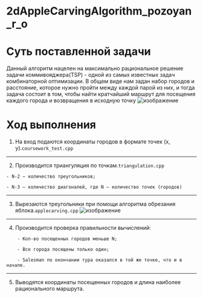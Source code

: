 # 2dAppleCarvingAlgorithm_pozoyan_r_o
# Суть поставленной задачи
Данный алгоритм нацелен на максимально рациональное решение задачи коммивояджера(TSP) - одной из самых известных задач комбинаторной оптимизации.  В общем виде нам
задан набор городов и расстояние, которое нужно пройти между
каждой парой из них, и тогда задача состоит в том, чтобы найти
кратчайший маршрут для посещения каждого города и возвращения в
исходную точку 
![изображение](https://user-images.githubusercontent.com/114441417/234395580-63c766a5-365c-4b8f-b485-754c9fc9a0be.png)

# Ход выполнения
1. На вход подаются координаты городов в формате точек (x, y).`coursework_test.cpp` 

____

2. Производится триангуляция по точкам.`triangulation.cpp`
```
- N-2 – количество треугольников;

- N-3 – количество диагоналей, где N – количество точек (городов)
```

____

3. Вырезаются треугольники при помощи алгоритма обрезания яблока.`applecarving.cpp`
![изображение](https://user-images.githubusercontent.com/114441417/234394583-3c641136-4d47-4482-bf03-452b2b0e2d31.png)

____

4. Производится проверка правильности вычислений:
```
	- Кол-во посещенных городов меньше N;
	
	- Все города посещены только один;
	
	- Salesman по окончании тура оказался в той же точке, что и в начале.
```

____

5. Выводятся координаты посещенных городов и длина наиболее рационального маршрута.
